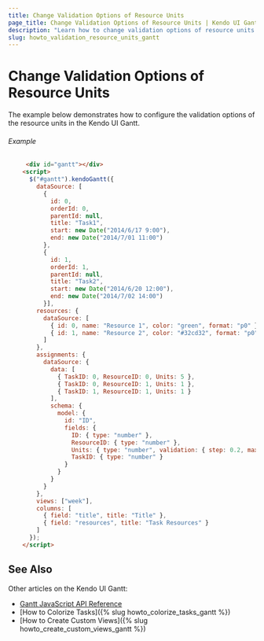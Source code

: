```yaml
---
title: Change Validation Options of Resource Units
page_title: Change Validation Options of Resource Units | Kendo UI Gantt
description: "Learn how to change validation options of resource units in the Kendo UI Gantt widget."
slug: howto_validation_resource_units_gantt
---
```


# Change Validation Options of Resource Units

The example below demonstrates how to configure the validation options of the resource units in the Kendo UI Gantt.

###### Example

```html
     <div id="gantt"></div>
    <script>
      $("#gantt").kendoGantt({
        dataSource: [
          {
            id: 0,
            orderId: 0,
            parentId: null,
            title: "Task1",
            start: new Date("2014/6/17 9:00"),
            end: new Date("2014/7/01 11:00")
          },
          {
            id: 1,
            orderId: 1,
            parentId: null,
            title: "Task2",
            start: new Date("2014/6/20 12:00"),
            end: new Date("2014/7/02 14:00")
          }],
        resources: {
          dataSource: [
            { id: 0, name: "Resource 1", color: "green", format: "p0" },
            { id: 1, name: "Resource 2", color: "#32cd32", format: "p0" }
          ]
        },
        assignments: {
          dataSource: {
            data: [
              { TaskID: 0, ResourceID: 0, Units: 5 },
              { TaskID: 0, ResourceID: 1, Units: 1 },
              { TaskID: 1, ResourceID: 1, Units: 1 }
            ],
            schema: {
              model: {
                id: "ID",
                fields: {
                  ID: { type: "number" },
                  ResourceID: { type: "number" },
                  Units: { type: "number", validation: { step: 0.2, max: 1 } },
                  TaskID: { type: "number" }
                }
              }
            }
          }
        },
        views: ["week"],
        columns: [
          { field: "title", title: "Title" },
          { field: "resources", title: "Task Resources" }
        ]
      });
    </script>
```

## See Also

Other articles on the Kendo UI Gantt:

* [Gantt JavaScript API Reference](/api/javascript/ui/gantt)
* [How to Colorize Tasks]({% slug howto_colorize_tasks_gantt %})
* [How to Create Custom Views]({% slug howto_create_custom_views_gantt %})
